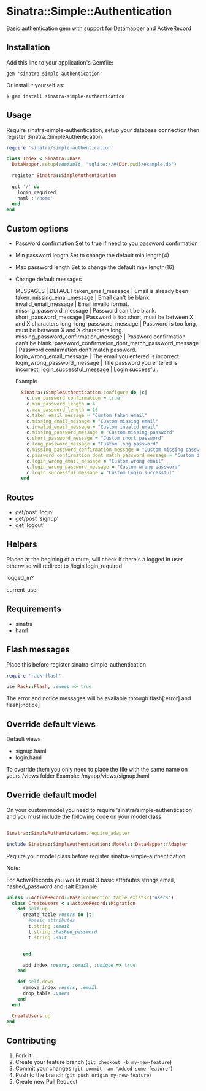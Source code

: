 # Sinatra::Simple::Authentication

Basic authentication gem with support for Datamapper and ActiveRecord


## Installation

Add this line to your application's Gemfile:

    gem 'sinatra-simple-authentication'

Or install it yourself as:

    $ gem install sinatra-simple-authentication


## Usage

Require sinatra-simple-authentication, setup your database connection
then register Sinatra::SimpleAuthentication

```ruby
require 'sinatra/simple-authentication'

class Index < Sinatra::Base
  DataMapper.setup(:default, "sqlite://#{Dir.pwd}/example.db")

  register Sinatra::SimpleAuthentication

  get '/' do
    login_required
    haml :'/home'
  end
end
```


## Custom options

* Password confirmation
  Set to true if need to you password confirmation

* Min password length
  Set to change the default min length(4)

* Max password length
  Set to change the default max length(16)

* Change default messages

  MESSAGES                                          | DEFAULT
  taken_email_message                               | Email is already been taken.
  missing_email_message                             | Email can't be blank.
  invalid_email_message                             | Email invalid format.
  missing_password_message                          | Password can't be blank.
  short_password_message                            | Password is too short, must be between X and X characters long.
  long_password_message                             | Password is too long, must be between X and X characters long.
  missing_password_confirmation_message             | Password confirmation can't be blank.
  password_confirmation_dont_match_password_message | Password confirmation don't match password.
  login_wrong_email_message                         | The email you entered is incorrect.
  login_wrong_password_message                      | The password you entered is incorrect.
  login_successful_message                          | Login successful.

  Example
  ```ruby
    Sinatra::SimpleAuthentication.configure do |c|
      c.use_password_confirmation = true
      c.min_password_length = 4
      c.max_password_length = 16
      c.taken_email_message = "Custom taken email"
      c.missing_email_message = "Custom missing email"
      c.invalid_email_message = "Custom invalid email"
      c.missing_password_message = "Custom missing password"
      c.short_password_message = "Custom short password"
      c.long_password_message = "Custom long password"
      c.missing_password_confirmation_message = "Custom missing password confirmation"
      c.password_confirmation_dont_match_password_message = "Custom don't match password and confirmation"
      c.login_wrong_email_message = "Custom wrong email"
      c.login_wrong_password_message = "Custom wrong password"
      c.login_successful_message = "Custom Login successful"
    end
  ```


## Routes

* get/post 'login'
* get/post 'signup'
* get 'logout'


## Helpers

Placed at the begining of a route, will check if there's a logged in user otherwise will redirect to /login
login_required

logged_in?

current_user


## Requirements

* sinatra
* haml


## Flash messages

Place this before register sinatra-simple-authentication
```ruby
require 'rack-flash'

use Rack::Flash, :sweep => true
```

The error and notice messages will be available through flash[:error] and flash[:notice]


## Override default views

Default views
* signup.haml
* login.haml

To override them you only need to place the file with the same name on yours /views folder
Example: /myapp/views/signup.haml


## Override default model

On your custom model you need to require 'sinatra/simple-authentication'
and you must include the following code on your model class

```ruby

Sinatra::SimpleAuthentication.require_adapter

include Sinatra::SimpleAuthentication::Models::DataMapper::Adapter
```

Require your model class before register sinatra-simple-authentication

Note:

For ActiveRecords you would must 3 basic attributes strings email, hashed_password and salt
Example

```ruby
unless ::ActiveRecord::Base.connection.table_exists?("users")
  class CreateUsers < ::ActiveRecord::Migration
    def self.up
      create_table :users do |t|
        #basic attributes
        t.string :email
        t.string :hashed_password
        t.string :salt


      end

      add_index :users, :email, :unique => true
    end

    def self.down
      remove_index :users, :email
      drop_table :users
    end
  end

  CreateUsers.up
end
```


## Contributing

1. Fork it
2. Create your feature branch (`git checkout -b my-new-feature`)
3. Commit your changes (`git commit -am 'Added some feature'`)
4. Push to the branch (`git push origin my-new-feature`)
5. Create new Pull Request
